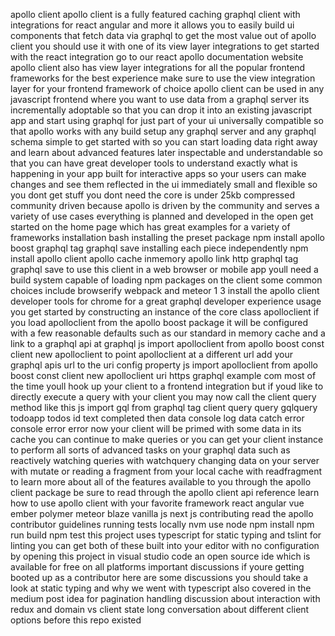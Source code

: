 apollo client apollo client is a fully featured caching graphql client with integrations for react angular and more it allows you to easily build ui components that fetch data via graphql to get the most value out of apollo client you should use it with one of its view layer integrations to get started with the react integration go to our react apollo documentation website apollo client also has view layer integrations for all the popular frontend frameworks for the best experience make sure to use the view integration layer for your frontend framework of choice apollo client can be used in any javascript frontend where you want to use data from a graphql server its incrementally adoptable so that you can drop it into an existing javascript app and start using graphql for just part of your ui universally compatible so that apollo works with any build setup any graphql server and any graphql schema simple to get started with so you can start loading data right away and learn about advanced features later inspectable and understandable so that you can have great developer tools to understand exactly what is happening in your app built for interactive apps so your users can make changes and see them reflected in the ui immediately small and flexible so you dont get stuff you dont need the core is under 25kb compressed community driven because apollo is driven by the community and serves a variety of use cases everything is planned and developed in the open get started on the home page which has great examples for a variety of frameworks installation bash installing the preset package npm install apollo boost graphql tag graphql save installing each piece independently npm install apollo client apollo cache inmemory apollo link http graphql tag graphql save to use this client in a web browser or mobile app youll need a build system capable of loading npm packages on the client some common choices include browserify webpack and meteor 1 3 install the apollo client developer tools for chrome for a great graphql developer experience usage you get started by constructing an instance of the core class apolloclient if you load apolloclient from the apollo boost package it will be configured with a few reasonable defaults such as our standard in memory cache and a link to a graphql api at graphql js import apolloclient from apollo boost const client new apolloclient to point apolloclient at a different url add your graphql apis url to the uri config property js import apolloclient from apollo boost const client new apolloclient uri https graphql example com most of the time youll hook up your client to a frontend integration but if youd like to directly execute a query with your client you may now call the client query method like this js import gql from graphql tag client query query gqlquery todoapp todos id text completed then data console log data catch error console error error now your client will be primed with some data in its cache you can continue to make queries or you can get your client instance to perform all sorts of advanced tasks on your graphql data such as reactively watching queries with watchquery changing data on your server with mutate or reading a fragment from your local cache with readfragment to learn more about all of the features available to you through the apollo client package be sure to read through the apollo client api reference learn how to use apollo client with your favorite framework react angular vue ember polymer meteor blaze vanilla js next js contributing read the apollo contributor guidelines running tests locally nvm use node npm install npm run build npm test this project uses typescript for static typing and tslint for linting you can get both of these built into your editor with no configuration by opening this project in visual studio code an open source ide which is available for free on all platforms important discussions if youre getting booted up as a contributor here are some discussions you should take a look at static typing and why we went with typescript also covered in the medium post idea for pagination handling discussion about interaction with redux and domain vs client state long conversation about different client options before this repo existed